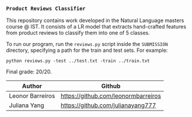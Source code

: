 ### `Product Reviews Classifier` ###

This repository contains work developed in the Natural Language masters course @ IST. It consists of a LR model that extracts hand-crafted features from product reviews to classify them into one of 5 classes.

To run our program, run the `reviews.py` script inside the `SUBMISSION` directory, specifying a path for the train and test sets. For example:
```shell
python reviews.py -test ../test.txt -train ../train.txt
```

Final grade: 20/20.

Author | Github
-------|-------
Leonor Barreiros      | https://github.com/leonormbarreiros
Juliana Yang          | https://github.com/julianayang777
